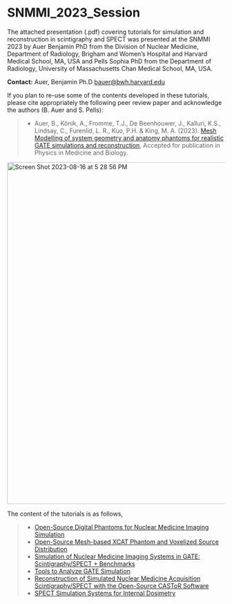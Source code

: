 # SNMMI_2023_Session

The attached presentation (.pdf) covering tutorials for simulation and reconstruction in scintigraphy and SPECT was presented at the SNMMI 2023 by Auer Benjamin PhD from the Division of Nuclear Medicine, Department of Radiology, Brigham and Women’s Hospital and Harvard Medical School, MA, USA and Pells Sophia PhD from the Department of Radiology, University of Massachusetts Chan Medical School, MA, USA.

**Contact:** Auer, Benjamin Ph.D <bauer@bwh.harvard.edu>

If you plan to re-use some of the contents developed in these tutorials, please cite appropriately the following peer review paper and acknowledge the authors (B. Auer and S. Pells):

> - Auer, B., Könik, A., Fromme, T.J., De Beenhouwer, J., Kalluri, K.S., Lindsay, C., Furenlid, L. R., Kuo, P.H. & King, M. A. (2023). [Mesh Modelling of system geometry and anatomy phantoms for realistic GATE simulations and reconstruction](https://iopscience.iop.org/article/10.1088/1361-6560/acbde2), Accepted for publication in Physics in Medicine and Biology.

<img width="792" alt="Screen Shot 2023-08-16 at 5 28 56 PM" src="https://github.com/BenAuer2021/SNMMI_2023_Session/assets/84809217/f84687ba-8174-4520-88c8-e97ff6aa1e55">

The content of the tutorials is as follows,
> - [Open-Source Digital Phantoms for Nuclear Medicine Imaging Simulation](https://github.com/BenAuer2021/Phantoms-For-Nuclear-Medicine-Imaging-Simulation)
> - [Open-Source Mesh-based XCAT Phantom and Voxelized Source Distribution](https://github.com/BenAuer2021/Mesh-based-Human-Phantom-for-Simulation)
> - [Simulation of Nuclear Medicine Imaging Systems in GATE: Scintigraphy/SPECT + Benchmarks](https://github.com/BenAuer2021/Simulation-Of-Nuclear-Medicine-Imaging-Systems-Scintigraphy-SPECT)
> - [Tools to Analyze GATE Simulation](https://github.com/BenAuer2021/Tools-To-Analyze-Simulation-Output)
> - [Reconstruction of Simulated Nuclear Medicine Acquisition Scintigraphy/SPECT with the Open-Source CASToR Software](https://github.com/BenAuer2021/Reconstruction-Of-Simulated-Nuclear-Medicine-Acquisition-Scintigraphy-SPECT)
> - [SPECT Simulation Systems for Internal Dosimetry](https://github.com/BenAuer2021/Simulation-Of-Nuclear-Medicine-Imaging-Systems-For-Internal-Dosimetry)





